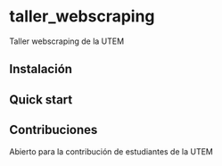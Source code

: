 # taller_webscraping
Taller webscraping de la UTEM

## Instalación

## Quick start


## Contribuciones
Abierto para la contribución de estudiantes de la UTEM